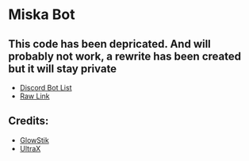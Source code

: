 # Miska Bot
## This code has been depricated. And will probably not work, a rewrite has been created but it will stay private
* [Discord Bot List](https://discordbotlist.com/bots/miska-bot)
* [Raw Link](https://discord.com/oauth2/authorize?client_id=847828846597373973&scope=bot+applications.commands&permissions=2956324342)

## Credits: 

* [GlowStik](https://github.com/Glowstik-YT)
* [UltraX](https://github.com/KarimX32)
